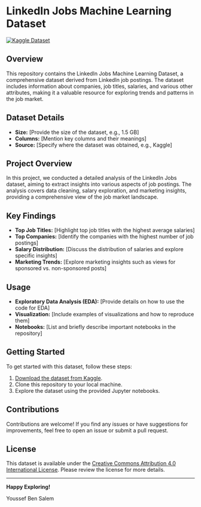 # LinkedIn Jobs Machine Learning Dataset

[![Kaggle Dataset](https://img.shields.io/badge/Kaggle-Dataset-informational)](https://www.kaggle.com/datasets/adampq/linkedin-jobs-machine-learning-data-set)

## Overview

This repository contains the LinkedIn Jobs Machine Learning Dataset, a comprehensive dataset derived from LinkedIn job postings. The dataset includes information about companies, job titles, salaries, and various other attributes, making it a valuable resource for exploring trends and patterns in the job market.

## Dataset Details

- **Size:** [Provide the size of the dataset, e.g., 1.5 GB]
- **Columns:** [Mention key columns and their meanings]
- **Source:** [Specify where the dataset was obtained, e.g., Kaggle]

## Project Overview

In this project, we conducted a detailed analysis of the LinkedIn Jobs dataset, aiming to extract insights into various aspects of job postings. The analysis covers data cleaning, salary exploration, and marketing insights, providing a comprehensive view of the job market landscape.

## Key Findings

- **Top Job Titles:** [Highlight top job titles with the highest average salaries]
- **Top Companies:** [Identify the companies with the highest number of job postings]
- **Salary Distribution:** [Discuss the distribution of salaries and explore specific insights]
- **Marketing Trends:** [Explore marketing insights such as views for sponsored vs. non-sponsored posts]

## Usage

- **Exploratory Data Analysis (EDA):** [Provide details on how to use the code for EDA]
- **Visualization:** [Include examples of visualizations and how to reproduce them]
- **Notebooks:** [List and briefly describe important notebooks in the repository]

## Getting Started

To get started with this dataset, follow these steps:

1. [Download the dataset from Kaggle](https://www.kaggle.com/datasets/adampq/linkedin-jobs-machine-learning-data-set).
2. Clone this repository to your local machine.
3. Explore the dataset using the provided Jupyter notebooks.

## Contributions

Contributions are welcome! If you find any issues or have suggestions for improvements, feel free to open an issue or submit a pull request.

## License

This dataset is available under the [Creative Commons Attribution 4.0 International License](https://creativecommons.org/licenses/by/4.0/). Please review the license for more details.

---

**Happy Exploring!**

Youssef Ben Salem
